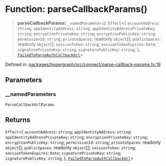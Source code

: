 # Function: parseCallbackParams()

> **parseCallbackParams**(`__namedParameters`): `Effect`\<\{ `accountAddress`: `string`; `appIdentityAddress`: `string`; `appIdentityAddressPrivateKey`: `string`; `encryptionPrivateKey`: `string`; `encryptionPublicKey`: `string`; `permissionId`: `string`; `privateSpaces`: readonly `object`[]; `publicSpaces`: readonly `object`[]; `sessionToken`: `string`; `sessionTokenExpires`: `Date`; `signaturePrivateKey`: `string`; `signaturePublicKey`: `string`; \}, [`FailedToParseAuthCallbackUrl`](../../../../classes/FailedToParseAuthCallbackUrl.md)\>

Defined in: [packages/hypergraph/src/connect/parse-callback-params.ts:19](https://github.com/hashirpm/hypergraph/blob/ab4ea1cdb9430798142e0d735aac9d31c2cf0ae0/packages/hypergraph/src/connect/parse-callback-params.ts#L19)

## Parameters

### \_\_namedParameters

`ParseCallbackUrlParams`

## Returns

`Effect`\<\{ `accountAddress`: `string`; `appIdentityAddress`: `string`; `appIdentityAddressPrivateKey`: `string`; `encryptionPrivateKey`: `string`; `encryptionPublicKey`: `string`; `permissionId`: `string`; `privateSpaces`: readonly `object`[]; `publicSpaces`: readonly `object`[]; `sessionToken`: `string`; `sessionTokenExpires`: `Date`; `signaturePrivateKey`: `string`; `signaturePublicKey`: `string`; \}, [`FailedToParseAuthCallbackUrl`](../../../../classes/FailedToParseAuthCallbackUrl.md)\>
